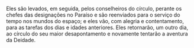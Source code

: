 ﻿Eles são levados, em seguida, pelos conselheiros do círculo, perante os chefes das designações no Paraíso e são reenviados para o serviço do tempo nos mundos do espaço; e eles vão, com alegria e contentamento, para as tarefas dos dias e idades anteriores. Eles retornarão, um outro dia, ao círculo do seu maior desapontamento e novamente tentarão a aventura da Deidade.